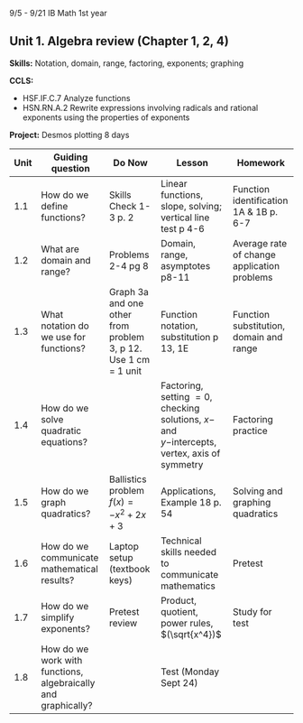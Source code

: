 

9/5 - 9/21 IB Math 1st year
## Unit 1. Algebra review (Chapter 1, 2, 4)
**Skills:** Notation, domain, range, factoring, exponents; graphing

**CCLS:**
- HSF.IF.C.7 Analyze functions
- HSN.RN.A.2 Rewrite expressions involving radicals and rational exponents using the properties of exponents

**Project:** Desmos plotting
8 days

|Unit | Guiding question | Do Now | Lesson | Homework |
|---|---|---|---|---|
| 1.1|How do we define functions?|Skills Check 1-3 p. 2|Linear functions, slope, solving; vertical line test p 4-6|Function identification 1A & 1B p. 6-7
1.2|What are domain and range?|Problems 2-4 pg 8|Domain, range, asymptotes p8-11|Average rate of change application problems
1.3| What notation do we use for functions?|Graph 3a and one other from problem 3, p 12. Use 1 cm = 1 unit| Function notation, substitution p 13, 1E|Function substitution, domain and range
1.4|How do we solve quadratic equations?||Factoring, setting $=0$, checking solutions, $x-$ and $y-$intercepts, vertex, axis of symmetry| Factoring practice
1.5|How do we graph quadratics?| Ballistics problem $f(x)=-x^2+2x+3$ | Applications, Example 18 p. 54| Solving and graphing quadratics
1.6| How do we communicate mathematical results?| Laptop setup (textbook keys) | Technical skills needed to communicate mathematics|Pretest
1.7|How do we simplify exponents?| Pretest review|Product, quotient, power rules, $(\sqrt{x^4})$|Study for test
1.8| How do we work with functions, algebraically and graphically? || Test (Monday Sept 24)


<!--stackedit_data:
eyJoaXN0b3J5IjpbMTAzMTM1NzM2NiwyMTMyODQ2MTY3LC0xNz
E3MzIxMjY5LC0xMTQzMjU4MDE4LDE1OTM2MjIwNDcsMzEyNjkx
MDQ3LC00MzIyOTc0NDNdfQ==
-->